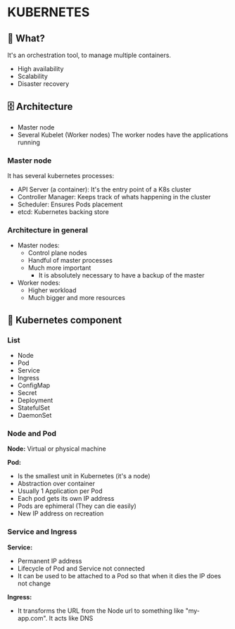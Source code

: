 [](https://www.youtube.com/watch?v=s_o8dwzRlu4)
# KUBERNETES

## 🧠 What?
It's an orchestration tool, to manage multiple containers.
- High availability
- Scalability
- Disaster recovery

## 🗄️ Architecture
- Master node
- Several Kubelet (Worker nodes)
  The worker nodes have the applications running

### Master node
It has several kubernetes processes:
- API Server (a container): It's the entry point of a K8s cluster
- Controller Manager: Keeps track of whats happening in the cluster
- Scheduler: Ensures Pods placement
- etcd: Kubernetes backing store

### Architecture in general
- Master nodes: 
  - Control plane nodes
  - Handful of master processes
  - Much more important
    - It is absolutely necessary to have a backup of the master
- Worker nodes: 
  - Higher workload
  - Much bigger and more resources

## 🥙 Kubernetes component

### List
- Node
- Pod
- Service
- Ingress
- ConfigMap
- Secret
- Deployment
- StatefulSet
- DaemonSet

### Node and Pod

**Node:** Virtual or physical machine

**Pod:**
- Is the smallest unit in Kubernetes (it's a node)
- Abstraction over container
- Usually 1 Application per Pod
- Each pod gets its own IP address
- Pods are ephimeral (They can die easily)
- New IP address on recreation

### Service and Ingress

**Service:**
- Permanent IP address
- Lifecycle of Pod and Service not connected
- It can be used to be attached to a Pod so that when it dies the IP does not change

**Ingress:**
- It transforms the URL from the Node url to something like "my-app.com". It acts like DNS